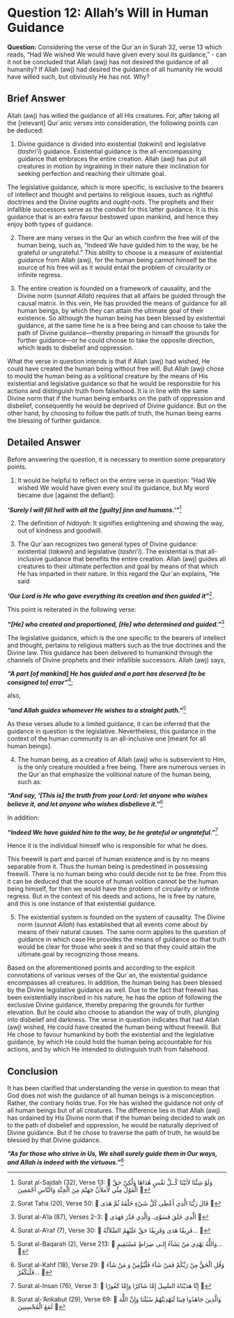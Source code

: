 Question 12: Allah’s Will in Human Guidance
===========================================

**Question:** Considering the verse of the Qur\`an in Surah 32, verse 13
which reads, “Had We wished We would have given every soul its
guidance,” - can it not be concluded that Allah (awj) has not desired
the guidance of all humanity? If Allah (awj) had desired the guidance of
all humanity He would have willed such, but obviously He has not. Why?

Brief Answer
------------

Allah (awj) has willed the guidance of all His creatures. For, after
taking all the [relevant] Qur\`anic verses into consideration, the
following points can be deduced:

1. Divine guidance is divided into existential (*takwini*) and
legislative (*tashri’i*) guidance. Existential guidance is the
all-encompassing guidance that embraces the entire creation. Allah (awj)
has put all creatures in motion by ingraining in their nature their
inclination for seeking perfection and reaching their ultimate goal.

The legislative guidance, which is more specific, is exclusive to the
bearers of intellect and thought and pertains to religious issues, such
as rightful doctrines and the Divine *oughts* and *ought-nots*. The
prophets and their infallible successors serve as the conduit for this
latter guidance. It is this guidance that is an extra favour bestowed
upon mankind, and hence they enjoy both types of guidance.

2. There are many verses in the Qur\`an which confirm the free will of
the human being, such as, “Indeed We have guided him to the way, be he
grateful or ungrateful.” This ability to choose is a measure of
existential guidance from Allah (awj), for the human being cannot
himself be the source of his free will as it would entail the problem of
circularity or infinite regress.

3. The entire creation is founded on a framework of causality, and the
Divine norm (*sunnat Allah*) requires that all affairs be guided through
the causal matrix. In this vein, He has provided the means of guidance
for all human beings, by which they can attain the ultimate goal of
their existence. So although the human being has been blessed by
existential guidance, at the same time he is a free being and can choose
to take the path of Divine guidance—thereby preparing in himself the
grounds for further guidance—or he could choose to take the opposite
direction, which leads to disbelief and oppression.

What the verse in question intends is that if Allah (awj) had wished, He
could have created the human being without free will. But Allah (awj)
chose to mould the human being as a volitional creature by the means of
His existential and legislative guidance so that he would be responsible
for his actions and distinguish truth from falsehood. It is in line with
the same Divine norm that if the human being embarks on the path of
oppression and disbelief, consequently he would be deprived of Divine
guidance. But on the other hand, by choosing to follow the path of
truth, the human being earns the blessing of further guidance.

Detailed Answer
---------------

Before answering the question, it is necessary to mention some
preparatory points.

1. It would be helpful to reflect on the entire verse in question: “Had
We wished We would have given every soul its guidance, but My word
became due [against the defiant]:

***‘Surely I will fill hell with all the [guilty] jinn and
humans.’”***[^1]

2. The definition of *hidayah*: It signifies enlightening and showing
the way, out of kindness and goodwill.

3. The Qur\`aan recognizes two general types of Divine guidance:
existential (*takwini*) and legislative (*tashri’i*). The existential is
that all-inclusive guidance that benefits the entire creation. Allah
(awj) guides all creatures to their ultimate perfection and goal by
means of that which He has imparted in their nature. In this regard the
Qur\`an explains, “He said

***‘Our Lord is He who gave everything its creation and then guided
it”***[^2].

This point is reiterated in the following verse:

***“[He] who created and proportioned, [He] who determined and
guided.”***[^3]

The legislative guidance, which is the one specific to the bearers of
intellect and thought, pertains to religious matters such as the true
doctrines and the Divine law. This guidance has been delivered to
humankind through the channels of Divine prophets and their infallible
successors. Allah (awj) says,

***“A part [of mankind] He has guided and a part has deserved [to be
consigned to] error”***[^4];

also,

***“and Allah guides whomever He wishes to a straight path.”***[^5]

As these verses allude to a limited guidance, it can be inferred that
the guidance in question is the legislative. Nevertheless, this guidance
in the context of the human community is an all-inclusive one [meant for
all human beings].

4. The human being, as a creation of Allah (awj) who is subservient to
Him, is the only creature moulded a free being. There are numerous
verses in the Qur\`an that emphasize the volitional nature of the human
being, such as:

***“And say, ‘[This is] the truth from your Lord: let anyone who wishes
believe it, and let anyone who wishes disbelieve it.”***[^6]

In addition:

***“Indeed We have guided him to the way, be he grateful or
ungrateful.”***[^7]

Hence it is the individual himself who is responsible for what he does.

This freewill is part and parcel of human existence and is by no means
separable from it. Thus the human being is predestined in possessing
freewill. There is no human being who could decide not to be free. From
this it can be deduced that the source of human volition cannot be the
human being himself, for then we would have the problem of circularity
or infinite regress. But in the context of his deeds and actions, he is
free by nature, and this is one instance of that existential guidance.

5. The existential system is founded on the system of causality. The
Divine norm (*sunnat Allah*) has established that all events come about
by means of their natural causes. The same norm applies to the question
of guidance in which case He provides the means of guidance so that
truth would be clear for those who seek it and so that they could attain
the ultimate goal by recognizing those means.

Based on the aforementioned points and according to the explicit
connotations of various verses of the Qur\`an, the existential guidance
encompasses all creatures. In addition, the human being has been blessed
by the Divine legislative guidance as well. Due to the fact that
freewill has been existentially inscribed in his nature, he has the
option of following the exclusive Divine guidance, thereby preparing the
grounds for further elevation. But he could also choose to abandon the
way of truth, plunging into disbelief and darkness. The verse in
question indicates that had Allah (awj) wished, He could have created
the human being without freewill. But He chose to favour humankind by
both the existential and the legislative guidance, by which He could
hold the human being accountable for his actions, and by which He
intended to distinguish truth from falsehood.

Conclusion
----------

It has been clarified that understanding the verse in question to mean
that God does not wish the guidance of all human beings is a
misconception. Rather, the contrary holds true. For He has wished the
guidance not only of all human beings but of all creatures. The
difference lies in that Allah (awj) has ordained by His Divine norm that
if the human being decided to walk on to the path of disbelief and
oppression, he would be naturally deprived of Divine guidance. But if he
chose to traverse the path of truth, he would be blessed by that Divine
guidance.

***“As for those who strive in Us, We shall surely guide them in Our
ways, and Allah is indeed with the virtuous.”***[^8]

[^1]: Surat al-Sajdah (32), Verse 13:  وَلَوْ شِئْنَا لأتَيْنَا كُــلَّ
نَفْسٍ هُدَاهَا وَلٌكِنْ حَقَّ الْقَوْلُ مِنِّي لَأملأَنَّ جَهَنَّمَ
مِنَ الْجِنَّةِ وَالنَّاسِ أَجْمَعِينَ 

[^2]: Surat Taha (20), Verse 50:  قَالَ رَبُّنَا الَّذِي أَعْطَى كُلَّ
شَيْءٍ خَلْقَهُ ثُمَّ هَدَى 

[^3]: Surat al-A’la (87), Verses 2-3:  الَّذِي خَلَقَ فَسَوَّى.
وَالَّذِي قَدَّرَ فَهَدَى 

[^4]: Surat al-A’raf (7), Verse 30:  فَرِيقًا هَدَى وَفَرِيقًا حَقَّ
عَلَيْهِمُ الضَّلاَلَةُ... 

[^5]: Surat al-Baqarah (2), Verse 213:  وَاللٌّهُ يَهْدِي مَنْ يَشَآءُ
إِلـى صِرَاطٍ مُسْتَقِيمٍ... 

[^6]: Surat al-Kahf (18), Verse 29:  وَقُلِ الْحَقُّ مِنْ رَبِّكُمْ
فَمَنْ شَآءَ فَلْيُؤْمِنْ وَ مَنْ شَآءَ فَلْيَكْفُرْ... 

[^7]: Surat al-Insan (76), Verse 3:  إِنَّا هَدَيْنَاهُ السَّبِيلَ
إِمَّا شَاكِرًا وَإِمَّا كَفُورًا 

[^8]: Surat al-’Ankabut (29), Verse 69:  وَالَّذِينَ جَاهَدُوا فِينَا
لَنَهْدِيَنَّهُمْ سُبُلَنَا وَإِنَّ اللٌّهَ لَمَعَ الْمُحْسِنِينَ 


